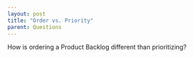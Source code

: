 ```yaml
---
layout: post
title: "Order vs. Priority"
parent: Questions
---
```

How is ordering a Product Backlog different than prioritizing?
